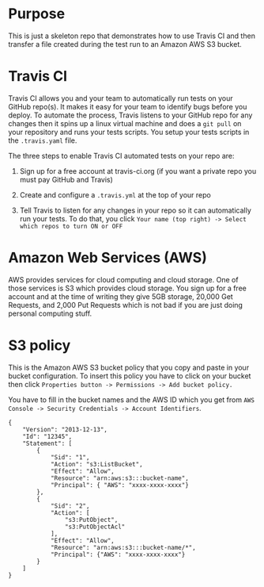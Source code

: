 Purpose
==============
This is just a skeleton repo that demonstrates how to use Travis CI and then transfer a file created during the test run to an Amazon AWS S3 bucket.


Travis CI
=========
Travis CI allows you and your team to automatically run tests on your GitHub repo(s). It makes it easy for your team to identify bugs before you deploy. To automate the process, Travis listens to your GitHub repo for any changes then it spins up a linux virtual machine and does a `git pull` on your repository and runs your tests scripts. You setup your tests scripts in the `.travis.yaml` file.  

The three steps to enable Travis CI automated tests on your repo are:

1) Sign up for a free account at travis-ci.org (if you want a private repo you must pay GitHub and Travis)

2) Create and configure a `.travis.yml` at the top of your repo

3) Tell Travis to listen for any changes in your repo so it can automatically run your tests. To do that, you click `Your name (top right) -> Select which repos to turn ON or OFF` 

Amazon Web Services (AWS)
=========
AWS provides services for cloud computing and cloud storage. One of those services is S3 which provides cloud storage. You sign up for a free account and at the time of writing they give 5GB storage, 20,000 Get Requests, and 2,000 Put Requests which is not bad if you are just doing personal computing stuff.


S3 policy
=========
This is the Amazon AWS S3 bucket policy that you copy and paste in your bucket configuration. 
To insert this policy you have to click on your bucket then click `Properties button -> Permissions -> Add bucket policy.` 

You have to fill in the bucket names and the AWS ID which you get from `AWS Console -> Security Credentials -> Account Identifiers`.

```
{
    "Version": "2013-12-13",
    "Id": "12345",
    "Statement": [
        {
            "Sid": "1",
            "Action": "s3:ListBucket",
            "Effect": "Allow",
            "Resource": "arn:aws:s3:::bucket-name",
            "Principal": { "AWS": "xxxx-xxxx-xxxx"}
        },
        {
            "Sid": "2",
            "Action": [
                "s3:PutObject",
                "s3:PutObjectAcl"
            ],
            "Effect": "Allow",
            "Resource": "arn:aws:s3:::bucket-name/*",
            "Principal": {"AWS": "xxxx-xxxx-xxxx"}
        }
    ]
}


```
